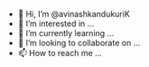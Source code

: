 - 👋 Hi, I’m @avinashkandukuriK
- 👀 I’m interested in ...
- 🌱 I’m currently learning ...
- 💞️ I’m looking to collaborate on ...
- 📫 How to reach me ...

<!---
avinashkandukuriK/avinashkandukuriK is a ✨ special ✨ repository because its `README.md` (this file) appears on your GitHub profile.
You can click the Preview link to take a look at your changes.
--->
